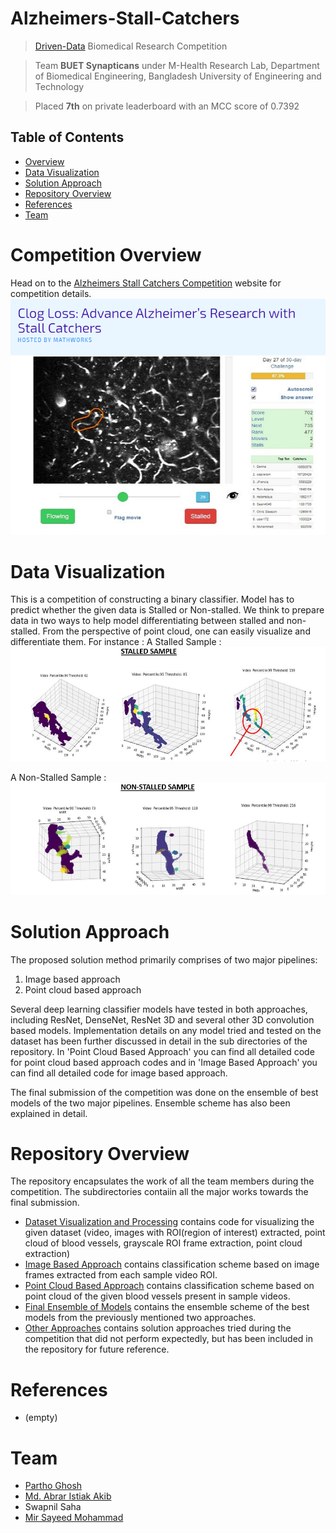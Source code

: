 # Alzheimers-Stall-Catchers

> <a href="https://www.drivendata.org/competitions/">Driven-Data</a> Biomedical Research Competition 

> Team **BUET Synapticans** under M-Health Research Lab, Department of Biomedical Engineering, Bangladesh University of Engineering and Technology

> Placed **7th** on private leaderboard with an MCC score of 0.7392

## Table of Contents

- [Overview](#competition-overview)
- [Data Visualization](#data-Visualization)
- [Solution Approach](#solution-approach)
- [Repository Overview](#repository-overview)
- [References](#reference)
- [Team](#team)

# Competition Overview

Head on to the <a href="https://www.drivendata.org/competitions/65/clog-loss-alzheimers-research/page/207/">Alzheimers Stall Catchers Competition</a> website for competition details.
![Base Image](screenshots/home.png)

# Data Visualization
This is a competition of constructing a binary classifier. Model has to predict whether the given data is Stalled or Non-stalled. We think to prepare data in two ways to help model differentiating between stalled and non-stalled. 
From the perspective of point cloud, one can easily visualize and differentiate them. For instance :
A Stalled Sample : ![Stalled sample](screenshots/stalled.JPG)

A Non-Stalled Sample : ![Non-Stalled sample](screenshots/nonstalled.JPG)


# Solution Approach

The proposed solution method primarily comprises of two major pipelines:
 1. Image based approach 
 2. Point cloud based approach
 
Several deep learning classifier models have tested in both approaches, including ResNet, DenseNet, ResNet 3D and several other 3D convolution based models. Implementation details on any model tried and tested on the dataset has been further discussed in detail in the sub directories of the repository. In 'Point Cloud Based Approach' you can find all detailed code for point cloud based approach codes and in 'Image Based Approach' you can find all detailed code for image based approach.

The final submission of the competition was done on the ensemble of best models of the two major pipelines. Ensemble scheme has also been explained in detail.

# Repository Overview

The repository encapsulates the work of all the team members during the competition. The subdirectories contaiin all the major works towards the final submission.
    
 - <a href="https://github.com/ClockWorkKid/Alzheimers-Stall-Catchers/tree/master/Dataset%20Visualization%20and%20Processing">Dataset Visualization and Processing</a> contains code for visualizing the given dataset (video, images with ROI(region of interest) extracted, point cloud of blood vessels, grayscale ROI frame extraction, point cloud extraction)
 - <a href="https://github.com/ClockWorkKid/Alzheimers-Stall-Catchers/tree/master/Image%20Based%20Approach">Image Based Approach</a> contains classification scheme based on image frames extracted from each sample video ROI.
 - <a href="https://github.com/ClockWorkKid/Alzheimers-Stall-Catchers/tree/master/Point%20Cloud%20Based%20Approach">Point Cloud Based Approach</a> contains classification scheme based on point cloud of the given blood vessels present in sample videos.
 - <a href="https://github.com/ClockWorkKid/Alzheimers-Stall-Catchers/tree/master/Final%20Ensemble%20of%20Models">Final Ensemble of Models</a> contains the ensemble scheme of the best models from the previously mentioned two approaches.
 - <a href="https://github.com/ClockWorkKid/Alzheimers-Stall-Catchers/tree/master/Other%20Approaches">Other Approaches</a> contains solution approaches tried during the competition that did not perform expectedly, but has been included in the repository for future reference.

# References

- (empty)

# Team

- <a href="https://github.com/iampartho">Partho Ghosh</a>
- <a href="https://github.com/aia39">Md. Abrar Istiak Akib</a>
- Swapnil Saha
- <a href="https://github.com/ClockWorkKid">Mir Sayeed Mohammad</a>







